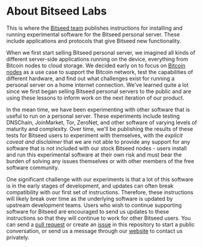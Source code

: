 # About Bitseed Labs

This is where the [Bitseed team](https://bitseed.org/team) publishes instructions for installing and running experimental software for the Bitseed personal server. These include applications and protocols that give Bitseed new functionality.

When we first start selling Bitseed personal server, we imagined all kinds of different server-side applications running on the device, everything from Bitcoin nodes to cloud storage. We decided early on to focus on [Bitcoin nodes](https://bitseed.org/shop/) as a use case to support the Bitcoin network, test the capabilities of different hardware, and find out what challenges exist for running a personal server on a home internet connection. We've learned quite a lot since we first began selling Bitseed personal servers to the public and are using these lessons to inform work on the next iteration of our product.

In the mean time, we have been experimenting with other software that is useful to run on a personal server. These experiments include testing DNSChain, JoinMarket, Tor, ZeroNet, and other software of varying levels of maturity and complexity. Over time, we'll be publishing the results of these tests for Bitseed users to experiment with themselves, with the *explicit caveat and disclaimer* that we are not able to provide any support for any software that is not included with our stock Bitseed nodes - users install and run this experimental software at their own risk and must bear the burden of solving any issues themselves or with other members of the free software community.

One significant challenge with our experiments is that a lot of this software is in the early stages of development, and updates can often break compatibility with our first set of instructions. Therefore, these instructions will likely break over time as the underlying software is updated by upstream development teams. Users who wish to continue supporting software for Bitseed are encouraged to send us updates to these instructions so that they will continue to work for other Bitseed users. You can send a [pull request](https://github.com/bitseed-org/bitseed/pulls) or create an [issue](https://github.com/bitseed-org/bitseed/issues) in this repository to start a public conversation, or send us a message through our [website](https://bitseed.org/contact) to contact us privately.
